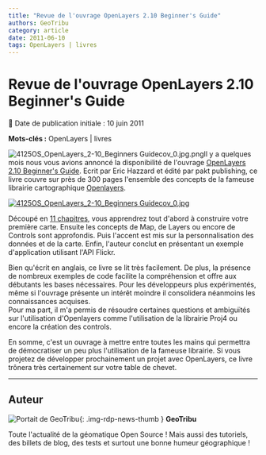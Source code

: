 ```yaml
---
title: "Revue de l'ouvrage OpenLayers 2.10 Beginner's Guide"
authors: GeoTribu
category: article
date: 2011-06-10
tags: OpenLayers | livres
---
```


# Revue de l'ouvrage OpenLayers 2.10 Beginner's Guide

:calendar: Date de publication initiale : 10 juin 2011

**Mots-clés :** OpenLayers | livres

![4125OS_OpenLayers_2-10_Beginners Guidecov_0.jpg.png](http://geotribu.net/sites/default/files/Tuto/img/Blog/divers/4125OS_OpenLayers%202.10%20Beginner%27s%20Guidecov_0.jpg)Il y a quelques mois nous vous avions annoncé la disponibilité de l'ouvrage [OpenLayers 2.10 Beginner's Guide](https://www.packtpub.com/openlayers-2-1-javascript-web-mapping-library-beginners-guide/book). Ecrit par Eric Hazzard et édité par pakt publishing, ce livre couvre sur près de 300 pages l'ensemble des concepts de la fameuse librairie cartographique [Openlayers](https://openlayers.org/).

[![4125OS_OpenLayers_2-10_Beginners Guidecov_0.jpg](http://geotribu.net/sites/default/files/Tuto/img/Blog/divers/4125OS_OpenLayers%202.10%20Beginner%27s%20Guidecov_big.jpg)](https://www.packtpub.com/openlayers-2-1-javascript-web-mapping-library-beginners-guide/book)

Découpé en [11 chapitres](https://www.packtpub.com/toc/openlayers-210-beginners-guide-table-contents), vous apprendrez tout d'abord à construire votre première carte. Ensuite les concepts de Map, de Layers ou encore de Controls sont approfondis. Puis l'accent est mis sur la personnalisation des données et de la carte. Enfin, l'auteur conclut en présentant un exemple d'application utilisant l'API Flickr.

Bien qu'écrit en anglais, ce livre se lit très facilement. De plus, la présence de nombreux exemples de code facilite la compréhension et offre aux débutants les bases nécessaires. Pour les développeurs plus expérimentés, même si l'ouvrage présente un intérêt moindre il consolidera néanmoins les connaissances acquises.  
Pour ma part, il m'a permis de résoudre certaines questions et ambiguïtés sur l'utilisation d'Openlayers comme l'utilisation de la librairie Proj4 ou encore la création des controls.

En somme, c'est un ouvrage à mettre entre toutes les mains qui permettra de démocratiser un peu plus l'utilisation de la fameuse librairie. Si vous projetez de développer prochainement un projet avec OpenLayers, ce livre trônera très certainement sur votre table de chevet.

----

## Auteur

![Portait de GeoTribu](https://cdn.geotribu.fr/img/internal/charte/geotribu\_logo\_64x64.png){: .img-rdp-news-thumb }
**GeoTribu**

Toute l'actualité de la géomatique Open Source ! Mais aussi des tutoriels, des billets de blog, des tests et surtout une bonne humeur géographique !
